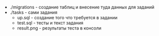 - ./migrations - создание таблиц и внесение туда данных для заданий
- ./tasks - сами задания
    - up.sql - создание того что требуется в задании
    - test.sql - тесты и текст задания
    - result.png - результаты теста в консоли